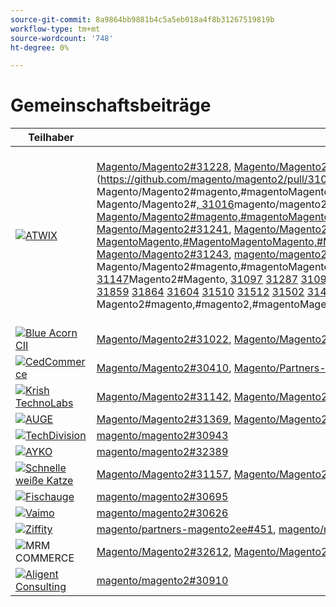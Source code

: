 ```yaml
---
source-git-commit: 8a9864bb9881b4c5a5eb018a4f8b31267519819b
workflow-type: tm+mt
source-wordcount: '748'
ht-degree: 0%

---
```

# Gemeinschaftsbeiträge

| Teilhaber | Pull-Anforderungen | Verwandte GitHub-Probleme |
| ------- | ------- | ------- |
| <a target="_blank" href="https://partners.magento.com/portal/directory/?query=Atwix"><img alt="ATWIX" src="https://avatars.githubusercontent.com/t/2617739?s=400&v=4"></a> | [Magento/Magento2#31228](https://github.com/magento/magento2/pull/31228), [Magento/Magento2#31025](https://github.com/magento/magento2/pull/31025), [Magento/Magento2#30996](https://github.com/magento/magento2/pull/30996), [Magento/Magento2#31128](https://github.com/magento/magento2/pull/31128), [Magento/Magento2#31053](https://github.com/magento/magento2/pull/31053), [Magento/Magento2#30837](https://github.com/magento/magento2/pull/30837), [Magento/Magento2#31433](https://github.com/magento/magento2/pull/31433),Magento/Magento2#31079](https://github.com/magento/magento2/pull/31079),Magento/Magento2#31013](https://github.com/magento/magento2/pull/31013),Magento/Magento2#31261](https://github.com/magento/magento2/pull/31261),Magento/Magento2#[, Magento/Magento2#[, Magento/Magento2#[, Magento/Magento2#magento,#magentoMagento,#magentoMagentoMagentoMagento2,,#magentoMagentoMagentoMagentoMagentoMagentoMagentoMagentoMagentoMagentoMagentoMagentoMagentoMagentoMagentoMagentoMagentoMagentoMagentoMagento2, Magento/Magento2#[, 31016](https://github.com/magento/magento2/pull/31016)magento/magento2#[, magento/magento2#magento,magento/magento2#magento,magento/magento2#max,,magento/magento2#max, Magento/Magento2#30986](https://github.com/magento/magento2/pull/30986), Magento/Magento2#[, Magento/Magento2#magento,#magentoMagento,#magentoMagentoMagentoMagento2,,#magentoMagentoMagentoMagentoMagentoMagentoMagentoMagentoMagentoMagentoMagentoMagentoMagentoMagentoMagentoMagentoMagentoMagentoMagentoMagento2, Magento/Magento2#31241](https://github.com/magento/magento2/pull/31241), [Magento/Magento2EE#280, Magento/Magento2#Magento, MagentoMagento,#MagentoMagentoMagento,#MagentoMagentoMagentoMagentoMagentoMagentoMagentoMagentoMagentoMagentoMagentoMagentoMagentoMagentoMagentoMagentoMagentoMagento.MagentoMagentoMagentoMagentoMagentoMagentoMagentoMagentoMagento Magento/Magento2#31243](https://github.com/magento/magento2/pull/31243), [magento/magento2#31221](https://github.com/magento/magento2/pull/31221), magento/magento2#magento,magento/magento2#magento,magento/magento2#max,,magento/magento2#max, Magento/Magento2#[, Magento/Magento2#31123](https://github.com/magento/magento2/pull/31123), Magento/Magento2#magento,#magentoMagento,#magentoMagentoMagentoMagento2,,#magentoMagentoMagentoMagentoMagentoMagentoMagentoMagentoMagentoMagentoMagentoMagentoMagentoMagentoMagentoMagentoMagentoMagentoMagentoMagento2, toMagento2#[, 31147](https://github.com/magento/magento2/pull/31147)Magento2#Magento, [31097](https://github.com/magento/magento2/pull/31097) [ 31287](https://github.com/magento/magento2/pull/31287) [ 31099](https://github.com/magento/magento2/pull/31099) [ 31420](https://github.com/magento/magento2/pull/31420) [ 31320](https://github.com/magento/magento2/pull/31320) [ 30776](https://github.com/magento/magento2/pull/30776) [ 31564](https://github.com/magento/magento2/pull/31564) [ 31827](https://github.com/magento/magento2/pull/31827) [ 31592](https://github.com/magento/magento2/pull/31592) [ 31634](https://github.com/magento/magento2/pull/31634) [ 31436](https://github.com/magento/magento2/pull/31436) [ 31371](https://github.com/magento/magento2/pull/31371) [ 31323](https://github.com/magento/magento2/pull/31323) [ 31057](https://github.com/magento/magento2/pull/31057) [ 31009](https://github.com/magento/magento2/pull/31009) [ 31595](https://github.com/magento/magento2/pull/31595) [ 31452](https://github.com/magento/magento2/pull/31452) [ 31458](https://github.com/magento/magento2/pull/31458) [ 31487](https://github.com/magento/magento2/pull/31487) [ 31418](https://github.com/magento/magento2/pull/31418) [ 31240](https://github.com/magento/magento2/pull/31240) [ 31603](https://github.com/magento/magento2/pull/31603) [ 31601](https://github.com/magento/magento2/pull/31601) [ 31394](https://github.com/magento/magento2/pull/31394) [ 31247](https://github.com/magento/magento2/pull/31247) [ 31508](https://github.com/magento/magento2/pull/31508) [ 31449](https://github.com/magento/magento2/pull/31449) [ 31776](https://github.com/magento/magento2/pull/31776) [ 31788](https://github.com/magento/magento2/pull/31788) [ 29047](https://github.com/magento/magento2/pull/29047) [ ](https://github.com/magento/partners-magento2ee/pull/280) [ 32071](https://github.com/magento/magento2/pull/32071) [ 31936](https://github.com/magento/magento2/pull/31936) [ 31924](https://github.com/magento/magento2/pull/31924) [ 31918](https://github.com/magento/magento2/pull/31918) [ 31859](https://github.com/magento/magento2/pull/31859) [ 31864](https://github.com/magento/magento2/pull/31864) [ 31604](https://github.com/magento/magento2/pull/31604) [ 31510](https://github.com/magento/magento2/pull/31510) [ 31512](https://github.com/magento/magento2/pull/31512) [ 31502](https://github.com/magento/magento2/pull/31502) [ 31488](https://github.com/magento/magento2/pull/31488) [ 31454](https://github.com/magento/magento2/pull/31454) [ 31507](https://github.com/magento/magento2/pull/31507) [ 31164](https://github.com/magento/magento2/pull/31164) [ 31568](https://github.com/magento/magento2/pull/31568) [ 31569](https://github.com/magento/magento2/pull/31569) [ 31851](https://github.com/magento/magento2/pull/31851) [ 32078](https://github.com/magento/magento2/pull/32078) [ 31953](https://github.com/magento/magento2/pull/31953) [ 31961](https://github.com/magento/magento2/pull/31961) [ 30850](https://github.com/magento/magento2/pull/30850) [ 31395](https://github.com/magento/magento2/pull/31395) [ 31390](https://github.com/magento/magento2/pull/31390) [ 31451](https://github.com/magento/magento2/pull/31451) [ 32467](https://github.com/magento/magento2/pull/32467) [ 32477](https://github.com/magento/magento2/pull/32477) [ 32524](https://github.com/magento/magento2/pull/32524) [ 32517](https://github.com/magento/magento2/pull/32517) [ 32463](https://github.com/magento/magento2/pull/32463) [ 32498](https://github.com/magento/magento2/pull/32498) [ 32288](https://github.com/magento/magento2/pull/32288) [ 32353](https://github.com/magento/magento2/pull/32353) [ 32539](https://github.com/magento/magento2/pull/32539) [ 32465](https://github.com/magento/magento2/pull/32465) [ 32295](https://github.com/magento/magento2/pull/32295) [ 32759](https://github.com/magento/magento2/pull/32759) [ 31938](https://github.com/magento/magento2/pull/31938) [ 32356](https://github.com/magento/magento2/pull/32356) [ 30623](https://github.com/magento/magento2/pull/30623) [ ](https://github.com/magento/partners-magento2ee/pull/539) [ ](https://github.com/magento/partners-magento2ee/pull/540) Magento2#magento,#magento2,#magentoMagento,#magento,#magento,#magento,#magento2,,,magento399,.magento-magento2ee,,,…magento-magento2ee#540, | [Magento/Magento2#31233](https://github.com/magento/magento2/issues/31233), [Magento/Magento2#31031](https://github.com/magento/magento2/issues/31031), [Magento/Magento2#31056](https://github.com/magento/magento2/issues/31056), [Magento/Magento2#31130](https://github.com/magento/magento2/issues/31130), [Magento/Magento2#31074](https://github.com/magento/magento2/issues/31074), [Magento/Magento2#30858](https://github.com/magento/magento2/issues/30858), [Magento/Magento2#31438](https://github.com/magento/magento2/issues/31438),Magento/Magento2#31160](https://github.com/magento/magento2/issues/31160),Magento/Magento2#31034](https://github.com/magento/magento2/issues/31034),Magento/Magento2#31168](https://github.com/magento/magento2/issues/31168),Magento/Magento2#[, Magento/Magento2#[, Magento/Magento2#[, Magento/Magento2#magento,#magentoMagento,#magentoMagentoMagentoMagento2,,#magentoMagentoMagentoMagentoMagentoMagentoMagentoMagentoMagentoMagentoMagentoMagentoMagentoMagentoMagentoMagentoMagentoMagentoMagentoMagento2, Magento/Magento2#[, 31033](https://github.com/magento/magento2/issues/31033)magento/magento2#[, magento/magento2#magento,magento/magento2#magento,magento/magento2#max,,magento/magento2#max, Magento/Magento2#31039](https://github.com/magento/magento2/issues/31039), Magento/Magento2#[, Magento/Magento2#magento,#magentoMagento,#magentoMagentoMagentoMagento2,,#magentoMagentoMagentoMagentoMagentoMagentoMagentoMagentoMagentoMagentoMagentoMagentoMagentoMagentoMagentoMagentoMagentoMagentoMagentoMagento2, Magento/Partners-Magento2ee#31250](https://github.com/magento/magento2/issues/31250)Partner, Magento2ee#Magento,Magento/Partners-Magento2ee,#MagentoMagentoMagento,#MagentoMagentoMagento,#MagentoMagentoMagentoMagentoMagentoMagentoMagentoMagentoMagentoMagentoMagentoMagentoMagentoMagento2#[MagentoMagentoMagento2#31249](https://github.com/magento/magento2/issues/31249) Magento/Magento2#[, Magento/Magento2#31234](https://github.com/magento/magento2/issues/31234), Magento/Magento2#magento,#magentoMagento,#magentoMagentoMagentoMagento2,,#magentoMagentoMagentoMagentoMagentoMagentoMagentoMagentoMagentoMagentoMagentoMagentoMagentoMagentoMagentoMagentoMagentoMagentoMagentoMagento2, Magento/Magento2#[, 31129](https://github.com/magento/magento2/issues/31129)magento/magento2#[, magento/magento2#magento,magento/magento2#magento,magento/magento2#max,,magento/magento2#max, Magento/Magento2#31153](https://github.com/magento/magento2/issues/31153), Magento/Magento2#[, Magento/Magento2#magento,#magentoMagentoMagentoMagentoMagento,#451,#magentoMagentoMagentoMagentoMagentoMagentoMagentoMagentoMagentoMagentoMagentoMagentoMagentoMagentoMagentoMagentoMagentoMagentoMagentoMagento,#31132](https://github.com/magento/magento2/issues/31132) [ 31290](https://github.com/magento/magento2/issues/31290) [ 31131](https://github.com/magento/magento2/issues/31131) [ 31440](https://github.com/magento/magento2/issues/31440) [ 31327](https://github.com/magento/magento2/issues/31327) [ 30784](https://github.com/magento/magento2/issues/30784) [ 31575](https://github.com/magento/magento2/issues/31575) [ 31844](https://github.com/magento/magento2/issues/31844) [ 31628](https://github.com/magento/magento2/issues/31628) [ 31647](https://github.com/magento/magento2/issues/31647) [ 31437](https://github.com/magento/magento2/issues/31437) [ 31442](https://github.com/magento/magento2/issues/31442) [ 31325](https://github.com/magento/magento2/issues/31325) [ 31073](https://github.com/magento/magento2/issues/31073) [ 31036](https://github.com/magento/magento2/issues/31036) [ 31627](https://github.com/magento/magento2/issues/31627) [ 31632](https://github.com/magento/magento2/issues/31632) [ 31522](https://github.com/magento/magento2/issues/31522) [ 31521](https://github.com/magento/magento2/issues/31521) [ 31441](https://github.com/magento/magento2/issues/31441) [ 31251](https://github.com/magento/magento2/issues/31251) [ 31624](https://github.com/magento/magento2/issues/31624) [ 31626](https://github.com/magento/magento2/issues/31626) [ 31403](https://github.com/magento/magento2/issues/31403) [ 31248](https://github.com/magento/magento2/issues/31248) [ 31516](https://github.com/magento/magento2/issues/31516) [ 31524](https://github.com/magento/magento2/issues/31524) [ 31801](https://github.com/magento/magento2/issues/31801) [ 28522](https://github.com/magento/magento2/issues/28522) [ 28586](https://github.com/magento/partners-magento2ee/issues/28586) [ 31435](https://github.com/magento/partners-magento2ee/issues/31435) [ 31560](https://github.com/magento/partners-magento2ee/issues/31560) [ 31561](https://github.com/magento/partners-magento2ee/issues/31561) [ 32072](https://github.com/magento/magento2/issues/32072) [ 31937](https://github.com/magento/magento2/issues/31937) [ 31902](https://github.com/magento/magento2/issues/31902) [ 31860](https://github.com/magento/magento2/issues/31860) [ 31865](https://github.com/magento/magento2/issues/31865) [ 31623](https://github.com/magento/magento2/issues/31623) [ 31515](https://github.com/magento/magento2/issues/31515) [ 31514](https://github.com/magento/magento2/issues/31514) [ 31519](https://github.com/magento/magento2/issues/31519) [ 31520](https://github.com/magento/magento2/issues/31520) [ 31517](https://github.com/magento/magento2/issues/31517) [ 31075](https://github.com/magento/magento2/issues/31075) [ 31574](https://github.com/magento/magento2/issues/31574) [ 31573](https://github.com/magento/magento2/issues/31573) [ 31852](https://github.com/magento/magento2/issues/31852) [ 32079](https://github.com/magento/magento2/issues/32079) [ 31954](https://github.com/magento/magento2/issues/31954) [ 31962](https://github.com/magento/magento2/issues/31962) [ 30855](https://github.com/magento/magento2/issues/30855) [ 30645](https://github.com/magento/magento2/issues/30645) [ 31523](https://github.com/magento/magento2/issues/31523) [ 32505](https://github.com/magento/magento2/issues/32505) [ 32504](https://github.com/magento/magento2/issues/32504) [ 32583](https://github.com/magento/magento2/issues/32583) [ 32518](https://github.com/magento/magento2/issues/32518) [ 32507](https://github.com/magento/magento2/issues/32507) [ 32569](https://github.com/magento/magento2/issues/32569) [ 32502](https://github.com/magento/magento2/issues/32502) [ 32379](https://github.com/magento/magento2/issues/32379) [ 32279](https://github.com/magento/magento2/issues/32279) [ 32568](https://github.com/magento/magento2/issues/32568) [ 32506](https://github.com/magento/magento2/issues/32506) [ 32377](https://github.com/magento/magento2/issues/32377) [ ](https://github.com/magento/magento2/issues/4451) [ 32577](https://github.com/magento/magento2/issues/32577) [ 29631](https://github.com/magento/magento2/issues/29631) [ 30210](https://github.com/magento/magento2/issues/30210) [ 32574](https://github.com/magento/partners-magento2ee/issues/32574) [ 32928](https://github.com/magento/partners-magento2ee/issues/32928) |
| <a target="_blank" href="https://solutionpartners.adobe.com/s/directory/detail/blue+acorn+ici"><img alt="Blue Acorn CII" src="https://avatars.githubusercontent.com/t/2916141?s=400&v=4"></a> | [Magento/Magento2#31022](https://github.com/magento/magento2/pull/31022), [Magento/Magento2#28926](https://github.com/magento/magento2/pull/28926), [Magento/Magento2#30992](https://github.com/magento/magento2/pull/30992), [Magento/Magento2#30881](https://github.com/magento/magento2/pull/30881), [Magento/Magento2#30938](https://github.com/magento/magento2/pull/30938), [Magento/Magento2#31621](https://github.com/magento/magento2/pull/31621) | [Magento/Magento2#30265](https://github.com/magento/magento2/issues/30265), [Magento/Magento2#29528](https://github.com/magento/magento2/issues/29528), [Magento/Magento2#30286](https://github.com/magento/magento2/issues/30286), [Magento/Magento2#30880](https://github.com/magento/magento2/issues/30880), [Magento/Magento2#29690](https://github.com/magento/magento2/issues/29690), [Magento/Magento2#27678](https://github.com/magento/magento2/issues/27678) |
| <a target="_blank" href="https://partners.magento.com/portal/directory/?query=Cedcommerce"><img alt="CedCommerce" src="https://avatars.githubusercontent.com/t/3028824?s=400&v=4"></a> | [Magento/Magento2#30410](https://github.com/magento/magento2/pull/30410), [Magento/Partners-Magento2EE#444](https://github.com/magento/partners-magento2ee/pull/444), [Magento/Magento2#31736](https://github.com/magento/magento2/pull/31736), [Magento/Magento2#31584](https://github.com/magento/magento2/pull/31584), [Magento/Partners-Magento2EE#449](https://github.com/magento/partners-magento2ee/pull/449) | [magento/magento2#30424](https://github.com/magento/magento2/issues/30424), [magento/partners-magento2ee#31111](https://github.com/magento/partners-magento2ee/issues/31111), [magento/magento2#31660](https://github.com/magento/magento2/issues/31660), [magento/partners-magento2ee#31331](https://github.com/magento/partners-magento2ee/issues/31331) |
| <a target="_blank" href="https://solutionpartners.adobe.com/s/directory/detail/krish+technolabs"><img alt="Krish TechnoLabs" src="https://avatars.githubusercontent.com/t/2849637?s=400&v=4"></a> | [Magento/Magento2#31142](https://github.com/magento/magento2/pull/31142), [Magento/Magento2#29991](https://github.com/magento/magento2/pull/29991), [Magento/Magento2#31208](https://github.com/magento/magento2/pull/31208), [Magento/Magento2#29804](https://github.com/magento/magento2/pull/29804) | [Magento/Magento2#30911](https://github.com/magento/magento2/issues/30911), [Magento/Magento2#29936](https://github.com/magento/magento2/issues/29936), [Magento/Magento2#31188](https://github.com/magento/magento2/issues/31188), [Magento/Magento2#29365](https://github.com/magento/magento2/issues/29365), [Magento/Magento2#29805](https://github.com/magento/magento2/issues/29805) |
| <a target="_blank" href="https://partners.magento.com/portal/directory/?query=EY"><img alt="AUGE" src="https://avatars.githubusercontent.com/t/3415735?s=400&v=4"></a> | [Magento/Magento2#31369](https://github.com/magento/magento2/pull/31369), [Magento/Magento2#30615](https://github.com/magento/magento2/pull/30615), [Magento/Magento2#31490](https://github.com/magento/magento2/pull/31490), [Magento/Partners-Magento2EE#445](https://github.com/magento/partners-magento2ee/pull/445) | [Magento/Magento2#4451](https://github.com/magento/magento2/issues/4451), [Magento/Magento2#29302](https://github.com/magento/magento2/issues/29302), [Magento/Partners-Magento2EE#31196](https://github.com/magento/partners-magento2ee/issues/31196) |
| <a target="_blank" href="https://partners.magento.com/portal/directory/?query=TechDivision"><img alt="TechDivision" src="https://avatars.githubusercontent.com/t/2617775?s=400&v=4"></a> | [magento/magento2#30943](https://github.com/magento/magento2/pull/30943) | [magento/magento2#30936](https://github.com/magento/magento2/issues/30936) |
| <a target="_blank" href="https://partners.magento.com/portal/directory/?query=AYKO"><img alt="AYKO" src="https://avatars.githubusercontent.com/t/2841512?s=400&v=4"></a> | [magento/magento2#32389](https://github.com/magento/magento2/pull/32389) | [magento/magento2#32088](https://github.com/magento/magento2/issues/32088) |
| <a target="_blank" href="https://solutionpartners.adobe.com/s/directory/detail/fast+white+cat"><img alt="Schnelle weiße Katze" src="https://avatars.githubusercontent.com/t/3579504?s=400&v=4"></a> | [Magento/Magento2#31157](https://github.com/magento/magento2/pull/31157), [Magento/Magento2#31886](https://github.com/magento/magento2/pull/31886) | [Magento/Magento2#30724](https://github.com/magento/magento2/issues/30724), [Magento/Magento2#30471](https://github.com/magento/magento2/issues/30471) |
| <a target="_blank" href="https://partners.magento.com/portal/directory/?query=Fisheye"><img alt="Fischauge" src="https://avatars.githubusercontent.com/t/3171724?s=400&v=4"></a> | [magento/magento2#30695](https://github.com/magento/magento2/pull/30695) | [magento/magento2#30788](https://github.com/magento/magento2/issues/30788) |
| <a target="_blank" href="https://partners.magento.com/portal/directory/?query=Vaimo"><img alt="Vaimo" src="https://avatars.githubusercontent.com/t/2617778?s=400&v=4"></a> | [magento/magento2#30626](https://github.com/magento/magento2/pull/30626) | [magento/magento2#30622](https://github.com/magento/magento2/issues/30622) |
| <a target="_blank" href="https://partners.magento.com/portal/directory/?query=Ziffity"><img alt="Ziffity" src="https://avatars.githubusercontent.com/t/3432500?s=400&v=4"></a> | [magento/partners-magento2ee#451](https://github.com/magento/partners-magento2ee/pull/451), [magento/magento2#31482](https://github.com/magento/magento2/pull/31482) | [magento/magento2#31557](https://github.com/magento/magento2/issues/31557) |
| <img alt="MRM COMMERCE" src="https://avatars.githubusercontent.com/t/3714179?s=400&v=4"></a> | [Magento/Magento2#32612](https://github.com/magento/magento2/pull/32612), [Magento/Magento2#32610](https://github.com/magento/magento2/pull/32610) | [Magento/Magento2#32578](https://github.com/magento/magento2/issues/32578), [Magento/Magento2#32658](https://github.com/magento/magento2/issues/32658) |
| <a target="_blank" href="https://solutionpartners.adobe.com/s/directory/detail/aligent+consulting"><img alt="Aligent Consulting" src="https://avatars.githubusercontent.com/t/2686050?s=400&v=4"></a> | [magento/magento2#30910](https://github.com/magento/magento2/pull/30910) | [magento/magento2#30909](https://github.com/magento/magento2/issues/30909) |
